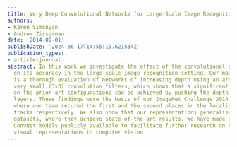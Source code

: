 ```yaml
---
title: Very Deep Convolutional Networks for Large-Scale Image Recognition
authors:
- Karen Simonyan
- Andrew Zisserman
date: '2014-09-01'
publishDate: '2024-06-17T14:55:15.621534Z'
publication_types:
- article-journal
abstract: In this work we investigate the effect of the convolutional network depth
  on its accuracy in the large-scale image recognition setting. Our main contribution
  is a thorough evaluation of networks of increasing depth using an architecture with
  very small (3x3) convolution filters, which shows that a significant improvement
  on the prior-art configurations can be achieved by pushing the depth to 16-19 weight
  layers. These findings were the basis of our ImageNet Challenge 2014 submission,
  where our team secured the first and the second places in the localisation and classification
  tracks respectively. We also show that our representations generalise well to other
  datasets, where they achieve state-of-the-art results. We have made our two best-performing
  ConvNet models publicly available to facilitate further research on the use of deep
  visual representations in computer vision.
---
```

